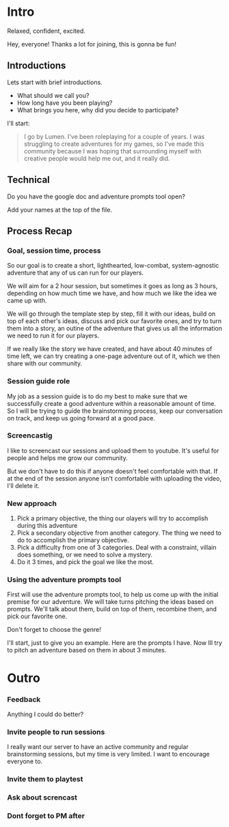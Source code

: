 # Intro
Relaxed, confident, excited.

Hey, everyone! Thanks a lot for joining, this is gonna be fun!

## Introductions
Lets start with brief introductions.

- What should we call you?
- How long have you been playing?
- What brings you here, why did you decide to participate?
<!-- What kind of rpg are you playing and how long? -->

I'll start:

> I go by Lumen. I've been roleplaying for a couple of years. I was struggling to create adventures for my games, so I've made this community because I was hoping that surrounding myself with creative people would help me out, and it really did.

## Technical
Do you have the google doc and adventure prompts tool open? 

Add your names at the top of the file.

## Process Recap
### Goal, session time, process
So our goal is to create a short, lighthearted, low-combat, system-agnostic adventure that any of us can run for our players.

We will aim for a 2 hour session, but sometimes it goes as long as 3 hours, depending on how much time we have, and how much we like the idea we came up with.

We will go through the template step by step, fill it with our ideas, build on top of each other's ideas, discuss and pick our favorite ones, and try to turn them into a story, an outine of the adventure that gives us all the information we need to run it for our players.

If we really like the story we have created, and have about 40 minutes of time left, we can try creating a one-page adventure out of it, which we then share with our community.

### Session guide role
My job as a session guide is to do my best to make sure that we successfully create a good adventure within a reasonable amount of time. So I will be trying to guide the brainstorming process, keep our conversation on track, and keep us going forward at a good pace.

### Screencastig

I like to screencast our sessions and upload them to youtube. It's useful for people and helps me grow our community.

But we don't have to do this if anyone doesn't feel comfortable with that. If at the end of the session anyone isn't comfortable with uploading the video, I'll delete it.

### New approach
1. Pick a primary objective, the thing our olayers will try to accomplish during this adventure
2. Pick a secondary objective from another category. The thing we need to do to accomplish the primary objective.
3. Pick a difficulty from one of 3 categories. Deal with a constraint, villain does something, or we need to solve a mystery.
4. Do it 3 times, and pick the goal we like the most.


### Using the adventure prompts tool
First will use the adventure prompts tool, to help us come up with the initial premise for our adventure. We will take turns pitching the ideas based on prompts. We'll talk about them, build on top of them, recombine them, and pick our favorite one.

Don't forget to choose the genre!

I'll start, just to give you an example. Here are the prompts I have. Now Ill try to pitch an adventure based on them in about 3 minutes.


# Outro
### Feedback
Anything I could do better?

### Invite people to run sessions
I really want our server to have an active community and regular brainstorming sessions, but my time is very limited. I want to encourage everyone to.

### Invite them to playtest


### Ask about screncast

### Dont forget to PM after
